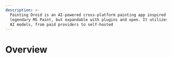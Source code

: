```yaml
---
description: >-
  Painting Droid is an AI-powered cross-platform painting app inspired by the
  legendary MS Paint, but expandable with plugins and open. It utilizes various
  AI models, from paid providers to self-hosted
---
```


# Overview


